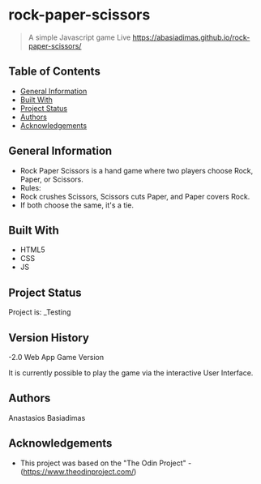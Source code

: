 # rock-paper-scissors

> A simple Javascript game
> Live https://abasiadimas.github.io/rock-paper-scissors/

## Table of Contents

- [General Information](#general-information)
- [Built With](#built-with)
- [Project Status](#project-status)
- [Authors](#authors)
- [Acknowledgements](#acknowledgements)

## General Information

- Rock Paper Scissors is a hand game where two players choose Rock, Paper, or Scissors.
- Rules:
- Rock crushes Scissors, Scissors cuts Paper, and Paper covers Rock.
- If both choose the same, it's a tie.

## Built With

- HTML5
- CSS
- JS

## Project Status

Project is: \_Testing

## Version History

-2.0
Web App Game Version

It is currently possible to play the game via the interactive User Interface.

## Authors

Anastasios Basiadimas

## Acknowledgements

- This project was based on the "The Odin Project" - (https://www.theodinproject.com/)
